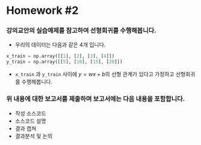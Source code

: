 # Homework #2

### 강의교안의 실습예제를 참고하여 선형회귀를 수행해봅니다.

- 우리의 데이터는 다음과 같은 4개 입니다.

```python
x_train = np.array([[1], [2], [3], [4]])
y_train = np.array([[5], [10], [15], [20]])
```

- `x_train` 과 `y_train` 사이에 $y=wx+b$의 선형 관계가 있다고 가정하고 선형회귀를 수행해봅니다.



### 위 내용에 대한 보고서를 제출하며 보고서에는 다음 내용을 포함합니다.

- 작성 소스코드
- 소스코드 설명
- 결과 캡쳐
- 결과분석 및 논의
